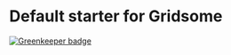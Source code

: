 # Default starter for Gridsome

[![Greenkeeper badge](https://badges.greenkeeper.io/pebsconsulting/gridsome-starter-default.svg)](https://greenkeeper.io/)
